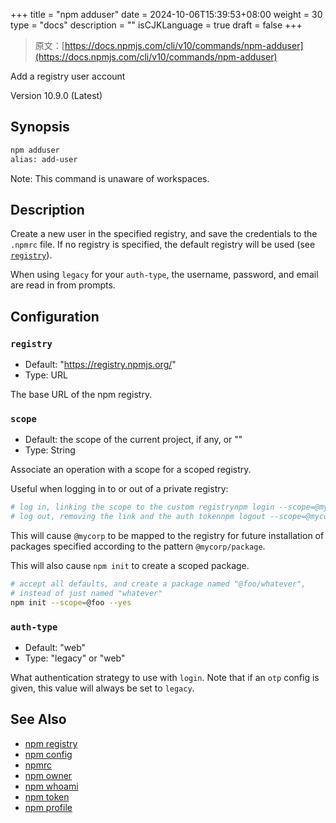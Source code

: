 +++
title = "npm adduser"
date = 2024-10-06T15:39:53+08:00
weight = 30
type = "docs"
description = ""
isCJKLanguage = true
draft = false
+++

> 原文：[https://docs.npmjs.com/cli/v10/commands/npm-adduser](https://docs.npmjs.com/cli/v10/commands/npm-adduser)

Add a registry user account



Version 10.9.0 (Latest)

## Synopsis



```bash
npm adduser
alias: add-user
```

Note: This command is unaware of workspaces.

## Description

Create a new user in the specified registry, and save the credentials to the `.npmrc` file. If no registry is specified, the default registry will be used (see [`registry`](https://docs.npmjs.com/cli/v10/using-npm/registry)).

When using `legacy` for your `auth-type`, the username, password, and email are read in from prompts.

## Configuration

### `registry`

- Default: "https://registry.npmjs.org/"
- Type: URL

The base URL of the npm registry.

### `scope`

- Default: the scope of the current project, if any, or ""
- Type: String

Associate an operation with a scope for a scoped registry.

Useful when logging in to or out of a private registry:



```bash
# log in, linking the scope to the custom registrynpm login --scope=@mycorp --registry=https://registry.mycorp.com
# log out, removing the link and the auth tokennpm logout --scope=@mycorp
```

This will cause `@mycorp` to be mapped to the registry for future installation of packages specified according to the pattern `@mycorp/package`.

This will also cause `npm init` to create a scoped package.



```bash
# accept all defaults, and create a package named "@foo/whatever",
# instead of just named "whatever"
npm init --scope=@foo --yes
```

### `auth-type`

- Default: "web"
- Type: "legacy" or "web"

What authentication strategy to use with `login`. Note that if an `otp` config is given, this value will always be set to `legacy`.

## See Also

- [npm registry](https://docs.npmjs.com/cli/v10/using-npm/registry)
- [npm config](https://docs.npmjs.com/cli/v10/commands/npm-config)
- [npmrc](https://docs.npmjs.com/cli/v10/configuring-npm/npmrc)
- [npm owner](https://docs.npmjs.com/cli/v10/commands/npm-owner)
- [npm whoami](https://docs.npmjs.com/cli/v10/commands/npm-whoami)
- [npm token](https://docs.npmjs.com/cli/v10/commands/npm-token)
- [npm profile](https://docs.npmjs.com/cli/v10/commands/npm-profile)